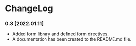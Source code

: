 # ChangeLog

### 0.3 [2022.01.11]

- Added form library and defined form directives.
- A documentation has been created to the README.md file.
